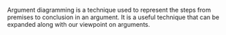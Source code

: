 Argument diagramming is a technique used to represent the steps from premises to conclusion in an argument. It is a useful technique that can be expanded along with our viewpoint on arguments.
